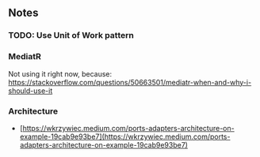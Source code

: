## Notes

### TODO: Use Unit of Work pattern

### MediatR

Not using it right now, because: https://stackoverflow.com/questions/50663501/mediatr-when-and-why-i-should-use-it

### Architecture

- [https://wkrzywiec.medium.com/ports-adapters-architecture-on-example-19cab9e93be7](https://wkrzywiec.medium.com/ports-adapters-architecture-on-example-19cab9e93be7)